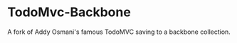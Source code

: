 TodoMvc-Backbone
================

A fork of Addy Osmani's famous TodoMVC saving to a backbone collection.
